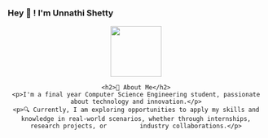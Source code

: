 ### Hey 👋 ! I'm Unnathi Shetty

<div align="center">
  <div id="header" align="center">
  <img src="[https://media.giphy.com/media/M9gbBd9nbDrOTu1Mqx/giphy.gif](https://media.giphy.com/media/v1.Y2lkPTc5MGI3NjExNzdoM3Y1NHlodmw1bXB2N28wcmxlaDRoa2ViaXFiYTNubm0xejlyciZlcD12MV9pbnRlcm5hbF9naWZfYnlfaWQmY3Q9cw/eg4q8ka6zQuQ2qgKwe/giphy.gif)" width="100"/>
</div>
  
    <h2>🚀 About Me</h2>
    <p>I'm a final year Computer Science Engineering student, passionate about technology and innovation.</p>
    <p>🔍 Currently, I am exploring opportunities to apply my skills and knowledge in real-world scenarios, whether through internships, research projects, or         industry collaborations.</p>
</div>


<!--
**unnathishetty/unnathishetty** is a ✨ _special_ ✨ repository because its `README.md` (this file) appears on your GitHub profile.

Here are some ideas to get you started:

- 🔭 I’m currently working on ...
- 🌱 I’m currently learning ...
- 👯 I’m looking to collaborate on ...
- 🤔 I’m looking for help with ...
- 💬 Ask me about ...
- 📫 How to reach me: ...
- 😄 Pronouns: ...
- ⚡ Fun fact: ...
-->
